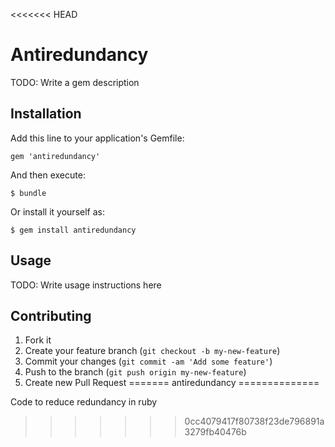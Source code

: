 <<<<<<< HEAD
# Antiredundancy

TODO: Write a gem description

## Installation

Add this line to your application's Gemfile:

    gem 'antiredundancy'

And then execute:

    $ bundle

Or install it yourself as:

    $ gem install antiredundancy

## Usage

TODO: Write usage instructions here

## Contributing

1. Fork it
2. Create your feature branch (`git checkout -b my-new-feature`)
3. Commit your changes (`git commit -am 'Add some feature'`)
4. Push to the branch (`git push origin my-new-feature`)
5. Create new Pull Request
=======
antiredundancy
==============

Code to reduce redundancy in ruby
>>>>>>> 0cc4079417f80738f23de796891a3279fb40476b
